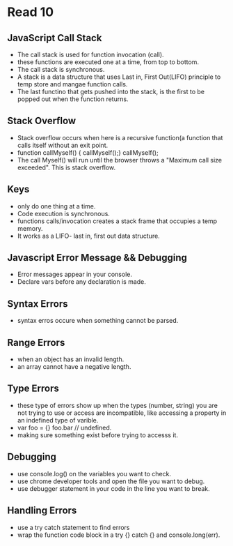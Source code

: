 # Read 10

## JavaScript Call Stack

- The call stack is used for function invocation (call).
- these functions are executed one at a time, from top to bottom.
- The call stack is synchronous.
- A stack is a data structure that uses Last in, First Out(LIFO) principle to temp store and mangae function calls.
- The last functino that gets pushed into the stack, is the first to be popped out when the function returns.

## Stack Overflow

- Stack overflow occurs when here is a recursive function(a function that calls itself without an exit point.
- function callMyself() { callMyself();} callMyself();
- The call Myself() will run until the browser throws a "Maximum call size exceeded". This is stack overflow.

## Keys

- only do one thing at a time.
- Code execution is synchronous.
- functions calls/invocation creates a stack frame that occupies a temp memory.
- It works as a LIFO- last in, first out data structure.

## Javascript Error Message && Debugging

- Error messages appear in your console.
- Declare vars before any declaration is made.

## Syntax Errors

- syntax erros occure when something cannot be parsed.

## Range Errors

- when an object has an invalid length.
- an array cannot have a negative length.

## Type Errors

- these type of errors show up when the types (number, string) you are not trying to use or access are incompatible, like accessing a property in an indefined type of varible.
- var foo = {} foo.bar // undefined.
- making sure something exist before trying to accesss it.

## Debugging

- use console.log() on the variables you want to check.
- use chrome developer tools and open the file you want to debug.
- use debugger statement in your code in the line you want to break.

## Handling Errors

- use a try catch statement to find errors
- wrap the function code block in a try {} catch {} and console.long(err).
